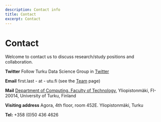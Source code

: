 ```yaml
---
description: Contact info
title: Contact
excerpt: Contact
---
```





# Contact

Welcome to contact us to discuss research/study positions and collaboration.

**Twitter** Follow Turku Data Science Group in [Twitter](https://twitter.com/openreslabs)

**Email** first.last - at - utu.fi (see the [Team](../team) page)

**Mail** [Department of Computing. Faculty of Technology](https://www.utu.fi/en/university/faculty-of-technology/computing), Yliopistonmäki, FI-20014, University of Turku, Finland

**Visiting address** Agora, 4th floor, room 452E. Yliopistonmäki, Turku 

**Tel:** +358 (0)50 436 4626








